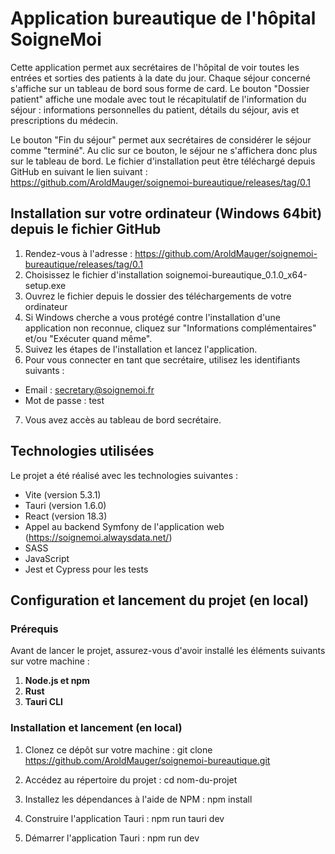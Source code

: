 # Application bureautique de l'hôpital SoigneMoi

Cette application permet aux secrétaires de l'hôpital de voir toutes les entrées et sorties des patients à la date du jour. Chaque séjour concerné s'affiche sur un tableau de bord sous forme de card. Le bouton "Dossier patient" affiche une modale avec tout le récapitulatif de l'information du séjour : informations personnelles du patient, détails du séjour, avis et prescriptions du médecin.

Le bouton "Fin du séjour" permet aux secrétaires de considérer le séjour comme "terminé". Au clic sur ce bouton, le séjour ne s'affichera donc plus sur le tableau de bord.
Le fichier d'installation peut être téléchargé depuis GitHub en suivant le lien suivant : https://github.com/AroldMauger/soignemoi-bureautique/releases/tag/0.1
 
## Installation sur votre ordinateur (Windows 64bit) depuis le fichier GitHub 
1. Rendez-vous à l'adresse : https://github.com/AroldMauger/soignemoi-bureautique/releases/tag/0.1
2. Choisissez le fichier d'installation soignemoi-bureautique_0.1.0_x64-setup.exe
3. Ouvrez le fichier depuis le dossier des téléchargements de votre ordinateur
4. Si Windows cherche a vous protégé contre l'installation d'une application non reconnue, cliquez sur "Informations complémentaires" et/ou "Exécuter quand même".
5. Suivez les étapes de l'installation et lancez l'application.
6. Pour vous connecter en tant que secrétaire, utilisez les identifiants suivants :
- Email : secretary@soignemoi.fr
- Mot de passe : test
7. Vous avez accès au tableau de bord secrétaire.


## Technologies utilisées

Le projet a été réalisé avec les technologies suivantes :

- Vite (version 5.3.1)
- Tauri (version 1.6.0)
- React (version 18.3)
- Appel au backend Symfony de l'application web (https://soignemoi.alwaysdata.net/)
- SASS
- JavaScript
- Jest et Cypress pour les tests

## Configuration et lancement du projet (en local)

### Prérequis

Avant de lancer le projet, assurez-vous d'avoir installé les éléments suivants sur votre machine :

1. **Node.js et npm**
2. **Rust**
3. **Tauri CLI**

### Installation et lancement (en local)

1. Clonez ce dépôt sur votre machine :
   git clone https://github.com/AroldMauger/soignemoi-bureautique.git 

2. Accédez au répertoire du projet :
   cd nom-du-projet

3. Installez les dépendances à l'aide de NPM :
    npm install

4. Construire l'application Tauri :
    npm run tauri dev

5. Démarrer l'application Tauri :
   npm run dev
